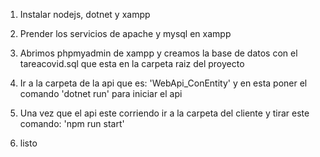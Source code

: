 1. Instalar nodejs, dotnet y xampp

2. Prender los servicios de apache y mysql en xampp

3. Abrimos phpmyadmin de xampp y creamos la base de datos con el tareacovid.sql que esta en la carpeta raiz del proyecto

4. Ir a la carpeta de la api que es: 'WebApi_ConEntity' y en esta poner el comando 'dotnet run' para iniciar el api

5. Una vez que el api este corriendo ir a la carpeta del cliente y tirar este comando: 'npm run start'

6. listo
